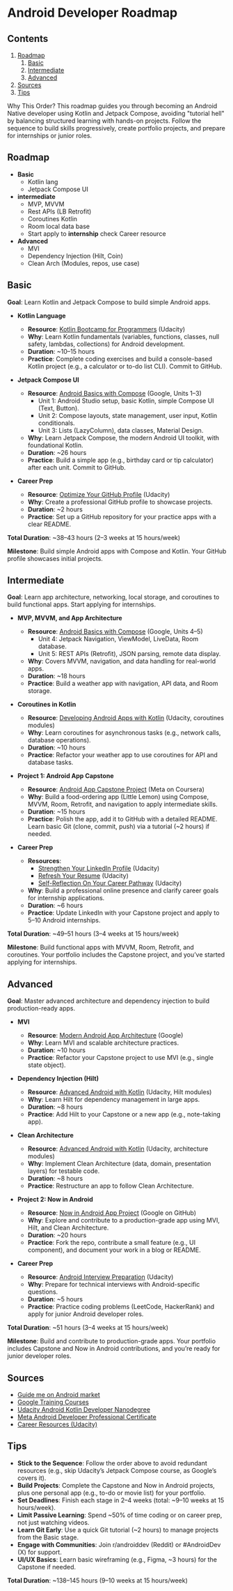 # Android Developer Roadmap



## Contents
1. [Roadmap](#roadmap)
   1. [Basic](#basic)
   2. [Intermediate](#intermediate)
   3. [Advanced](#advanced)
2. [Sources](#sources)
3. [Tips](#tips)


Why This Order?
This roadmap guides you through becoming an Android Native developer using Kotlin and Jetpack Compose, avoiding "tutorial hell" by balancing structured learning with hands-on projects. Follow the sequence to build skills progressively, create portfolio projects, and prepare for internships or junior roles.



## Roadmap

- **Basic**
   - Kotlin lang
   - Jetpack Compose UI   
- **intermediate**
   - MVP, MVVM    
   - Rest APls (LB Retrofit)   
   - Coroutines  Kotlin 
   - Room  local data base
   - Start apply to **internship** check Career resource
- **Advanced**
   - MVI
   - Dependency Injection (Hilt, Coin)
   - Clean Arch (Modules, repos, use case)


## Basic
**Goal**: Learn Kotlin and Jetpack Compose to build simple Android apps.

- **Kotlin Language**
  - **Resource**: [Kotlin Bootcamp for Programmers](https://www.udacity.com/course/kotlin-bootcamp-for-programmers--ud9011) (Udacity)
  - **Why**: Learn Kotlin fundamentals (variables, functions, classes, null safety, lambdas, collections) for Android development.
  - **Duration**: ~10–15 hours
  - **Practice**: Complete coding exercises and build a console-based Kotlin project (e.g., a calculator or to-do list CLI). Commit to GitHub.

- **Jetpack Compose UI**
  - **Resource**: [Android Basics with Compose](https://developer.android.com/courses/android-basics-compose/course) (Google, Units 1–3)
    - Unit 1: Android Studio setup, basic Kotlin, simple Compose UI (Text, Button).
    - Unit 2: Compose layouts, state management, user input, Kotlin conditionals.
    - Unit 3: Lists (LazyColumn), data classes, Material Design.
  - **Why**: Learn Jetpack Compose, the modern Android UI toolkit, with foundational Kotlin.
  - **Duration**: ~26 hours
  - **Practice**: Build a simple app (e.g., birthday card or tip calculator) after each unit. Commit to GitHub.

- **Career Prep**
  - **Resource**: [Optimize Your GitHub Profile](https://www.udacity.com/course/optimize-your-github-profile--cd13151) (Udacity)
  - **Why**: Create a professional GitHub profile to showcase projects.
  - **Duration**: ~2 hours
  - **Practice**: Set up a GitHub repository for your practice apps with a clear README.

**Total Duration**: ~38–43 hours (2–3 weeks at 15 hours/week)

**Milestone**: Build simple Android apps with Compose and Kotlin. Your GitHub profile showcases initial projects.

## Intermediate
**Goal**: Learn app architecture, networking, local storage, and coroutines to build functional apps. Start applying for internships.

- **MVP, MVVM, and App Architecture**
  - **Resource**: [Android Basics with Compose](https://developer.android.com/courses/android-basics-compose/course) (Google, Units 4–5)
    - Unit 4: Jetpack Navigation, ViewModel, LiveData, Room database.
    - Unit 5: REST APIs (Retrofit), JSON parsing, remote data display.
  - **Why**: Covers MVVM, navigation, and data handling for real-world apps.
  - **Duration**: ~18 hours
  - **Practice**: Build a weather app with navigation, API data, and Room storage.

- **Coroutines in Kotlin**
  - **Resource**: [Developing Android Apps with Kotlin](https://www.udacity.com/course/developing-android-apps-with-kotlin--ud9012) (Udacity, coroutines modules)
  - **Why**: Learn coroutines for asynchronous tasks (e.g., network calls, database operations).
  - **Duration**: ~10 hours
  - **Practice**: Refactor your weather app to use coroutines for API and database tasks.

- **Project 1: Android App Capstone**
  - **Resource**: [Android App Capstone Project](https://www.coursera.org/learn/android-app-capstone) (Meta on Coursera)
  - **Why**: Build a food-ordering app (Little Lemon) using Compose, MVVM, Room, Retrofit, and navigation to apply intermediate skills.
  - **Duration**: ~15 hours
  - **Practice**: Polish the app, add it to GitHub with a detailed README. Learn basic Git (clone, commit, push) via a tutorial (~2 hours) if needed.

- **Career Prep**
  - **Resources**:
    - [Strengthen Your LinkedIn Profile](https://www.udacity.com/course/strengthen-your-linkedIn-profile--cd13150) (Udacity)
    - [Refresh Your Resume](https://www.udacity.com/course/refresh-your-resume--cd13149) (Udacity)
    - [Self-Reflection On Your Career Pathway](https://www.udacity.com/course/self-reflection-on-your-career-pathway--cd13154) (Udacity)
  - **Why**: Build a professional online presence and clarify career goals for internship applications.
  - **Duration**: ~6 hours
  - **Practice**: Update LinkedIn with your Capstone project and apply to 5–10 Android internships.

**Total Duration**: ~49–51 hours (3–4 weeks at 15 hours/week)

**Milestone**: Build functional apps with MVVM, Room, Retrofit, and coroutines. Your portfolio includes the Capstone project, and you’ve started applying for internships.

## Advanced
**Goal**: Master advanced architecture and dependency injection to build production-ready apps.

- **MVI**
  - **Resource**: [Modern Android App Architecture](https://developer.android.com/courses/pathways/android-architecture) (Google)
  - **Why**: Learn MVI and scalable architecture practices.
  - **Duration**: ~10 hours
  - **Practice**: Refactor your Capstone project to use MVI (e.g., single state object).

- **Dependency Injection (Hilt)**
  - **Resource**: [Advanced Android with Kotlin](https://www.udacity.com/course/advanced-android-with-kotlin--ud940) (Udacity, Hilt modules)
  - **Why**: Learn Hilt for dependency management in large apps.
  - **Duration**: ~8 hours
  - **Practice**: Add Hilt to your Capstone or a new app (e.g., note-taking app).

- **Clean Architecture**
  - **Resource**: [Advanced Android with Kotlin](https://www.udacity.com/course/advanced-android-with-kotlin--ud940) (Udacity, architecture modules)
  - **Why**: Implement Clean Architecture (data, domain, presentation layers) for testable code.
  - **Duration**: ~8 hours
  - **Practice**: Restructure an app to follow Clean Architecture.

- **Project 2: Now in Android**
  - **Resource**: [Now in Android App Project](https://github.com/android/nowinandroid) (Google on GitHub)
  - **Why**: Explore and contribute to a production-grade app using MVI, Hilt, and Clean Architecture.
  - **Duration**: ~20 hours
  - **Practice**: Fork the repo, contribute a small feature (e.g., UI component), and document your work in a blog or README.

- **Career Prep**
  - **Resource**: [Android Interview Preparation](https://www.udacity.com/course/android-interview-preparation--ud241) (Udacity)
  - **Why**: Prepare for technical interviews with Android-specific questions.
  - **Duration**: ~5 hours
  - **Practice**: Practice coding problems (LeetCode, HackerRank) and apply for junior Android developer roles.

**Total Duration**: ~51 hours (3–4 weeks at 15 hours/week)

**Milestone**: Build and contribute to production-grade apps. Your portfolio includes Capstone and Now in Android contributions, and you’re ready for junior developer roles.

## Sources
- [Guide me on Android market](https://youtu.be/gTWn6TE8hVM?si=KNNUOk7zt3nr3aYj)
- [Google Training Courses](https://developer.android.com/courses)
- [Udacity Android Kotlin Developer Nanodegree](https://www.udacity.com/course/android-kotlin-developer-nanodegree--nd940)
- [Meta Android Developer Professional Certificate](https://www.coursera.org/professional-certificates/meta-android-developer#courses)
- [Career Resources (Udacity)](https://www.udacity.com/catalog?school=Career%20resources)

## Tips
- **Stick to the Sequence**: Follow the order above to avoid redundant resources (e.g., skip Udacity’s Jetpack Compose course, as Google’s covers it).
- **Build Projects**: Complete the Capstone and Now in Android projects, plus one personal app (e.g., to-do or movie list) for your portfolio.
- **Set Deadlines**: Finish each stage in 2–4 weeks (total: ~9–10 weeks at 15 hours/week).
- **Limit Passive Learning**: Spend ~50% of time coding or on career prep, not just watching videos.
- **Learn Git Early**: Use a quick Git tutorial (~2 hours) to manage projects from the Basic stage.
- **Engage with Communities**: Join r/androiddev (Reddit) or #AndroidDev (X) for support.
- **UI/UX Basics**: Learn basic wireframing (e.g., Figma, ~3 hours) for the Capstone if needed.

**Total Duration**: ~138–145 hours (9–10 weeks at 15 hours/week)

